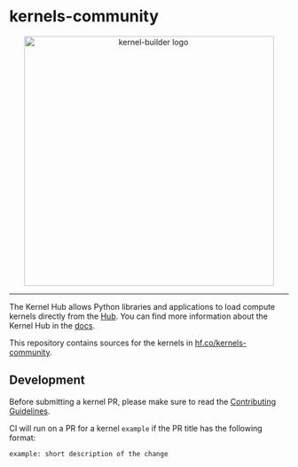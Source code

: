 # kernels-community

<div align="center">
<img src="https://github.com/user-attachments/assets/64a652f3-0cd3-4829-b3c1-df13f7933569" width="450" height="450" alt="kernel-builder logo">
</div>
<hr/>

The Kernel Hub allows Python libraries and applications to load compute
kernels directly from the [Hub](https://hf.co/). You can find more information
about the Kernel Hub in the [docs](https://huggingface.co/docs/kernels/index).

This repository contains sources for the kernels in [hf.co/kernels-community](https://huggingface.co/kernels-community).

## Development

Before submitting a kernel PR, please make sure to read the [Contributing Guidelines](./CONTRIBUTING.md).

CI will run on a PR for a kernel `example` if the PR title has the following
format:

```
example: short description of the change
```
